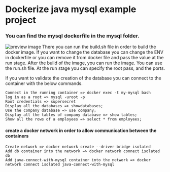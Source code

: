 # Dockerize java mysql example project

### You can find the mysql dockerfile in the mysql folder.

![preview image](https://raw.githubusercontent.com/mixaverros88/docker_with_java_and_mysql/master/icons/dockerIcon.png)
There you can run the build.sh file in order to build the docker image.
If you want to change the database you can change the ENV in dockerfile or you can remove it from docker file and pass the value at the run stage.
After the build of the image, you can run the image. You can use the run.sh file.
At the run stage you can specify the root pass, and the  ports.

If you want to validate the creation of the database you can connect to the container with the below commands.

``` 
Connect in the running container => docker exec -t my-mysql bash 
log in as a root => mysql -uroot -p
Root credentials => supersecret
Display all the databases => showdatabases;
Use the company database => use company;
Display all the tables of company database => show tables;
Show all the rows of a employees => select * from employees;
```

#### create a docker network in order to allow communication between the containers
```
Create network => docker network create --driver bridge isolated 
Add db container into the network => docker network connect isolated db
Add java-connect-with-mysql container into the network => docker network connect isolated java-connect-with-mysql
```
